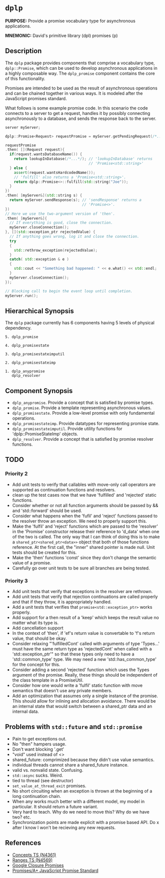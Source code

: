 # `dplp`

**PURPOSE:** Provide a promise vocabulary type for asynchronous applications.

**MNEMONIC:** David's primitive library (dpl) promises (p)

## Description

The `dplp` package provides components that comprise a vocabulary type,
`dplp::Promise`, which can be used to develop asynchronous applications in a
highly composable way. The `dplp_promise` component contains the core of this
functionality.

Promises are intended to be used as the result of asynchronous operations and
can be chained together in various ways. It is modeled after the JavaScript
promises standard.

What follows is some example promise code. In this scenario the code connects
to a server to get a request, handles it by possibly connecting asynchronously
to a database, and sends the response back to the server.

```c++
server myServer;

dplp::Promise<Request> requestPromise = myServer.getPendingRequest(/*...*/);

requestPromise
.then( [](Request request){
  if(request.wantsDatabaseName()) {
    return lookupInDatabase(/*...*/); // 'lookupInDatabase' returns
                                      // 'Promise<std::string>'
  } else {
    assert(request.wantsHardcodedName());
    // 'fulfill' also returns a 'Promise<std::string>'.
    return dplp::Promise<>::fulfill(std::string("Joe"));
  }
})
.then( [myServer&](std::string s) {
  return myServer.sendResponse(s); // 'sendResponse' returns a
                                   // 'Promise<>'.
})
// Here we use the two-argument version of 'then'.
.then( [myServer&]{
  // If everything is good, close the connection.
  myServer.closeConnection();
}, [](std::exception_ptr rejectedValue) {
  // If anything goes wrong, log it and close the connection.
  try
  {
    std::rethrow_exception(rejectedValue);
  }
  catch( std::exception & e )
  {
    std::cout << "Something bad happened: " << e.what() << std::endl;
  }
  myServer.closeConnection();
});

// Blocking call to begin the event loop until completion.
myServer.run();
```

## Hierarchical Synopsis

The `dplp` package currently has 6 components having 5 levels of physical
dependency.

```
5. dplp_promise

4. dplp_promisestate

3. dplp_promisestateimputil

2. dplp_promisestateimp

1. dplp_anypromise
   dplp_resolver
```

## Component Synopsis

* `dplp_anypromise`.
    Provide a concept that is satisfied by promise types.
* `dplp_promise`.
    Provide a template representing asynchronous values.
* `dplp_promisestate`.
    Provide a low-level promise with only fundamental operations.
* `dplp_promisestateimp`.
    Provide datatypes for representing promise state.
* `dplp_promisestateimputil`.
    Provide utility functions for 'dplp::PromiseStateImp' objects.
* `dplp_resolver`.
    Provide a concept that is satisfied by promise resolver functions.

## TODO

### Priority 2
- Add unit tests to verify that callables with move-only call operators are
  supported as continuation functions and resolvers.
- clean up the test cases now that we have 'fulfilled' and 'rejected' static
  functions.
- Consider whether or not all function arguments should be passed by && and
  'std::forward' should be used.
- Consider what happens when the 'fufil' and 'reject' functions passed to the
  resolver throw an exception. We need to properly support this.
- Make the 'fulfil' and 'reject' functions which are passed to the 'resolver'
  in the 'Promise' constructor release their reference to 'd_data' when one of
  the two is called. The only way that I can think of doing this is to make a
  `shared_ptr<shared_ptr<data>>` object that both of those functions reference.
  At the first call, the "inner" shared pointer is made null. Unit tests
  should be created for this.
- Make the 'then' functions 'const' since they don't change the semantic value
  of a promise.
- Carefully go over unit tests to be sure all branches are being tested.

### Priority 3
- Add unit tests that verify that exceptions in the resolver are rethrown.
- Add unit tests that verify that rejection continuations are called properly
  and that if they throw, it is appropriately handled.
- Add a unit tests that verifies that `promise<std::exception_ptr>` works
  properly.
- Add support for a then result of a 'keep' which keeps the result value no
  matter what its type is.
- Add cancellation support
- In the context of 'then', if 'ef's return value is convertable to 'f's return
  value, that should be okay.
- Consider relaxing "'fulfilledCont' called with arguments of type 'Types...'
  must have the same return type as 'rejectedCont' when called with a
  'std::exception_ptr'" so that these types only need to have a
  'std::common_type' type. We may need a new 'std::has_common_type' for the
  concept for this.
- Consider adding a second 'rejected' function which uses the Types argument of
  the promise. Really, these things should be independent of the class template
  in a PromiseUtil.
- Consider how one would write a 'fulfil' static function with move semantics
  that doesn't use any private members.
- Add an optimization that assumes only a single instance of the promise. This
  should allow for inlining and allocation avoidance. There would be an
  internal state that would switch between a shared_ptr data and an internal
  data.

## Problems with `std::future` and `std::promise`
- Pain to get exceptions out.
- No "then" hampers usage.
- Don't want blocking '.get'
- "void" used instead of <>
- shared_future: comprimized because they didn't use value semantics.
- individual threads cannot share a shared_future instance.
- valid vs. nonvalid state. Confusing.
- `std::async` sucks. Weird.
- tied to thread (see destructor)
- `set_value_at_thread_exit` promises.
- No short circuiting when an exception is thrown at the beginning of a long
  continuation chain.
- When any works much better with a different model, my model in particular. It
  should return a future variant.
- Very hard to teach. Why do we need to move this? Why do we have two? etc.
- Synchronization points are made explicit with a promise based API. Do x after
  I know I won't be recieving any new requests.

## References

- [Concepts TS (N4361)](http://open-std.org/JTC1/SC22/WG21/docs/papers/2015/n4361.pdf)
- [Ranges TS (N4569)](http://open-std.org/JTC1/SC22/WG21/docs/papers/2016/n4569.pdf)
- [Google Closure Promises](https://github.com/google/closure-library/blob/master/closure/goog/promise/promise.js)
- [Promises/A+ JavaScript Promise Standard](http://open-std.org/JTC1/SC22/WG21/docs/papers/2016/n4569.pdf)
